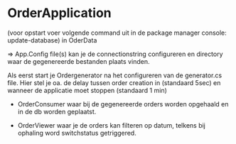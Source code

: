 # OrderApplication


(voor opstart voer volgende command uit in de package manager console: update-database) in OderData

=> App.Config file(s) kan je de connectionstring configureren en directory waar de gegenereerde bestanden plaats vinden.

Als eerst start je Ordergenerator na het configureren van de generator.cs file. 
Hier stel je oa. de delay tussen order creation in (standaard 5sec) en wanneer de applicatie moet stoppen (standaard 1 min)

- OrderConsumer waar bij de gegenereerde orders worden opgehaald en in de db worden geplaatst.

- OrderViewer waar je de orders kan filteren op datum, telkens bij ophaling word switchstatus getriggered.
